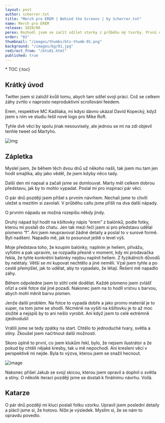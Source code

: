 ```yaml
---
layout: post
author: scherrer.txt
title: "Merch pro EREM | Behind the Screens | by Scherrer.txt"
name: Merch pro EREM
release: 2020/06
perex: Rozhodl jsem se začít sdílet storky z průběhu mý tvorby. První díl možná někdy větší série
order: "01"
thumbnail: "/images/thumbs/bts-thumb-01.png"
background: "/images/bg/01.jpg"
redirect_from: "/bts01.html"
published: true
---
```


<div id="toc"></div>
* TOC
{:toc}

## Krátký úvod
Twitter jsem si založil kvůli tomu, abych tam sdílel svoji práci. Což se celkem záhy zvrtlo v naprosto neproduktivní scrollování feedem.

Erem, respektive MC Kadilaka, mi kdysi dávno ukázal David Kopecký, když jsem s ním ve studiu řešil nové logo pro Mike Roft.

Tyhle dvě věci by spolu jinak nesouvisely, ale jednou se mi na zdi objevil tenhle tweet od Martyho.

![img](https://miro.medium.com/v2/resize:fit:640/format:webp/1*_BAibJ3q8TP3a0djEiuUBg.png)


## Zápletka
Myslel jsem, že během těch dvou dnů už někoho našli, tak jsem mu tam jen hodil smajlíka, aby jako věděl, že jsem kdyby něco tady.

Další den mi napsal a začali jsme se domlouvat. Marty měl celkem dobrou představu, jak by to mohlo vypadat. Poslal mi pro inspiraci pár věcí.

<div class="gallery-container">
  <div class="gallery-single" style="background-image: url('https://miro.medium.com/v2/resize:fit:4800/format:webp/1*sy8vM9MzMXbqZ8sv5cYeqA.png');"></div>
</div>

O pár dnů později jsem přišel s prvním návrhem. Nechali jsme to chvíli uležet a mezitím si zavolali. V průběhu callu jsme přišli na dva další nápady.

O prvním nápadu se možná rozepíšu někdy jindy.

Druhý nápad byl hodit na kšiltovky nápis “erem” z balónků, podle fotky, kterou mi poslali do chatu. Jen tak mezi řečí jsem si pro představu udělal písmeno “f”. Ani jsem neupravoval žádné detaily a poslal to v surové formě. Byli nadšení. Napadlo mě, jak to posunout ještě o level výš.

<div class="gallery-container">
  <div class="gallery-single" style="background-image: url('https://miro.medium.com/v2/resize:fit:4800/format:webp/1*8Va6O3ukaIIZ9zvcHcD4XA.png');"></div>
</div>

Moje představa toho, že koupím balónky, naplním je heliem, přivážu, vyfotím a pak upravím, se rozpadla přesně v moment, kdy mi prodavačka řekla, že tyhle konkrétní balónky nejdou naplnit heliem. Z fyzikálních důvodů by nelétaly. Větší se mi kupovat nechtělo a jiné neměli. Vzal jsem tyhle a po cestě přemýšlel, jak to udělat, aby to vypadalo, že létají. Řešení mě napadlo záhy.

<div class="gallery-container">
  <div class="gallery-single" style="background-image: url('https://miro.medium.com/v2/resize:fit:4800/format:webp/1*ztXldnfo9-Jkt6rHIb-pEA.png');"></div>
</div>

Během odpoledne jsem to stihl celé dodělat. Každé písmeno jsem zvlášť ořízl a celé fotce dal jiné pozadí. Nakonec jsem na to hodil vrstvu s barvou, abych mohl měnit barvu písmen.

<div class="gallery-container">
  <div class="gallery-single" style="background-image: url('https://miro.medium.com/v2/resize:fit:4800/format:webp/1*UTH95yQFgLmXC5dVEEUBzA.png');"></div>
</div>

Jenže další problém. Na fotce to vypadá dobře a jako promo materiál je to super, na tom jsme se shodli. Nicméně na vyšití na kšiltovku je to až moc složité a nejspíš by to ani nešlo vyrobit. Ani když jsem to celé extrémně zjednodušil

<div class="gallery-container">
  <div class="gallery-single" style="background-image: url('https://miro.medium.com/v2/resize:fit:4800/format:webp/1*iBPP_MTUl9wYF4l_P2tG_g.png');"></div>
</div>

Vrátili jsme se tedy zpátky na start. Chtělo to jednoduché tvary, světla a stíny. Zkoušel jsem načrtnout další možnosti.

<div class="gallery-container">
  <div class="gallery-single" style="background-image: url('https://miro.medium.com/v2/resize:fit:4800/format:webp/1*0saT38HqccEWJTpIx0Yijw.png');"></div>
</div>

Skoro úplně to první, co jsem klukům řekl, bylo, že nejsem ilustrátor a že pokud by chtěli nějaké kresby, tak u mě nepochodí. Ani kreslení věcí v perspektivě mi nejde. Byla to výzva, kterou jsem se snažil hecnout.

![image](https://miro.medium.com/v2/resize:fit:590/format:webp/1*3SFl0WeOsgN1pG-J9H-ASA.png)

Nakonec přišel Jakub se svojí skicou, kterou jsem opravil a doplnil o světla a stíny. O několik iterací později jsme se dostali k finálnímu návrhu. Voilà.

<div class="gallery-container">
  <div class="gallery-single" style="background-image: url('https://miro.medium.com/v2/resize:fit:4800/format:webp/1*aS_d2Ec0ttfXOlD1-Ei3CQ.png');"></div>
</div>

## Katarze

O pár dnů později mi kluci poslali fotku vzorku. Upravil jsem poslední detaily a plácli jsme si, že hotovo. Níže je výsledek. Myslím si, že se nám to opravdu povedlo.

<div class="gallery-container">
  <div class="gallery-single" style="background-image: url('https://miro.medium.com/v2/resize:fit:640/format:webp/1*FA4ZxbCvTHaVytNF0nYM9w.jpeg');"></div>
  <div class="gallery-single" style="background-image: url('https://miro.medium.com/v2/resize:fit:640/format:webp/1*qR2Vk-iofQ6JnSLhaTFnmA.jpeg');"></div>
</div>

<div class="gallery-container">
  <div class="gallery-single" style="background-image: url('https://miro.medium.com/v2/resize:fit:640/format:webp/1*0YisCjhNLbDALKGrtBkubw.jpeg');"></div>
  <div class="gallery-single" style="background-image: url('https://miro.medium.com/v2/resize:fit:640/format:webp/1*9G96AzG05Cq37vJFfcDi3w.jpeg');"></div>
</div>

<div class="gallery-container">
  <div class="gallery-single" style="background-image: url('https://miro.medium.com/v2/resize:fit:640/format:webp/1*lT1pZzuZFS4t2QyV68qQ8Q.jpeg');"></div>
  <div class="gallery-single" style="background-image: url('https://miro.medium.com/v2/resize:fit:640/format:webp/1*Z2nBIu1md2AcTy0r0j6v4Q.jpeg');"></div>
</div>

